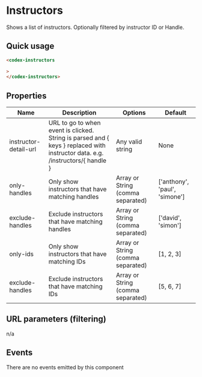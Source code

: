 # Instructors

Shows a list of instructors.  Optionally filtered by instructor ID or Handle.

## Quick usage

```html
<codex-instructors
  
>
</codex-instructors>
```

## Properties

| Name               | Description                                                                                                 | Options                                                                                       | Default                                        |
|--------------------|-------------------------------------------------------------------------------------------------------------|-----------------------------------------------------------------------------------------------|------------------------------------------------|
| instructor-detail-url | URL to go to when event is clicked.  String is parsed and { keys } replaced with instructor data.  e.g. /instructors/{ handle } | Any valid string | None |
| only-handles | Only show instructors that have matching handles | Array or String (comma separated) | ['anthony', 'paul', 'simone'] |
| exclude-handles  | Exclude instructors that have matching handles | Array or String (comma separated) | ['david', 'simon'] |
| only-ids         | Only show instructors that have matching IDs | Array or String (comma separated) | [1, 2, 3] |
| exclude-handles         | Exclude instructors that have matching IDs | Array or String (comma separated) | [5, 6, 7] |


## URL parameters (filtering)

n/a

## Events

There are no events emitted by this component

